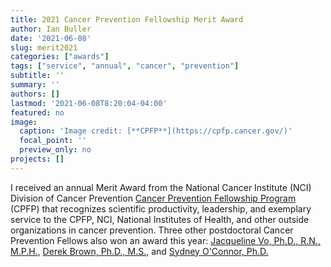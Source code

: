 ```yaml
---
title: 2021 Cancer Prevention Fellowship Merit Award
author: Ian Buller
date: '2021-06-08'
slug: merit2021
categories: ["awards"]
tags: ["service", "annual", "cancer", "prevention"]
subtitle: ''
summary: ''
authors: []
lastmod: '2021-06-08T8:20:04-04:00'
featured: no
image: 
  caption: 'Image credit: [**CPFP**](https://cpfp.cancer.gov/)'
  focal_point: ''
  preview_only: no
projects: []
---
```


I received an annual Merit Award from the National Cancer Institute (NCI) Division of Cancer Prevention [Cancer Prevention Fellowship Program](https://cpfp.cancer.gov/) (CPFP) that recognizes scientific productivity, leadership, and
exemplary service to the CPFP, NCI, National Institutes of Health, and other outside organizations in cancer prevention. Three other postdoctoral Cancer Prevention Fellows also won an award this year: [Jacqueline Vo, Ph.D., R.N., M.P.H.](https://dceg.cancer.gov/fellowship-training/fellowship-experience/meet-fellows/reb/vo-jacqueline), [Derek Brown, Ph.D., M.S.](https://dceg.cancer.gov/fellowship-training/fellowship-experience/meet-fellows/iteb/brown-derek), and [Sydney O'Connor, Ph.D.](https://staffprofiles.cancer.gov/brp/prgmStaffProfile.do?contactId=33495932&name=Sydney-O%27Connor&bioType=flw)
